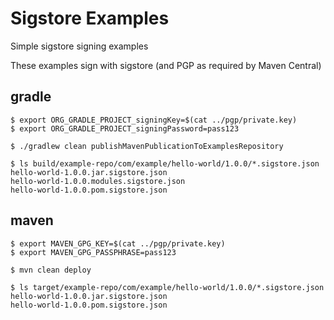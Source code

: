 # Sigstore Examples

Simple sigstore signing examples

These examples sign with sigstore (and PGP as required by Maven Central)

## gradle

```
$ export ORG_GRADLE_PROJECT_signingKey=$(cat ../pgp/private.key)
$ export ORG_GRADLE_PROJECT_signingPassword=pass123

$ ./gradlew clean publishMavenPublicationToExamplesRepository

$ ls build/example-repo/com/example/hello-world/1.0.0/*.sigstore.json
hello-world-1.0.0.jar.sigstore.json
hello-world-1.0.0.modules.sigstore.json
hello-world-1.0.0.pom.sigstore.json
```

## maven

```
$ export MAVEN_GPG_KEY=$(cat ../pgp/private.key)
$ export MAVEN_GPG_PASSPHRASE=pass123

$ mvn clean deploy

$ ls target/example-repo/com/example/hello-world/1.0.0/*.sigstore.json
hello-world-1.0.0.jar.sigstore.json
hello-world-1.0.0.pom.sigstore.json
```

